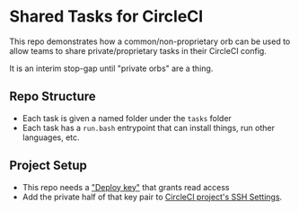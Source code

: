 # Shared Tasks for CircleCI

This repo demonstrates how a common/non-proprietary orb can be used to allow teams to share private/proprietary tasks in their CircleCI config.

It is an interim stop-gap until "private orbs" are a thing.


## Repo Structure
- Each task is given a named folder under the `tasks` folder
- Each task has a `run.bash` entrypoint that can install things, run other languages, etc.

## Project Setup
- This repo  needs a ["Deploy key"](https://developer.github.com/v3/guides/managing-deploy-keys/#deploy-keys) that grants read access
- Add the private half of that key pair to [CircleCI project's SSH Settings](https://circleci.com/docs/2.0/add-ssh-key/).